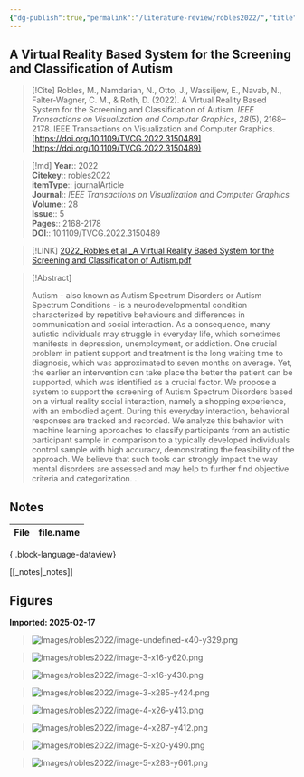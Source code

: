 ```yaml
---
{"dg-publish":true,"permalink":"/literature-review/robles2022/","title":"A Virtual Reality Based System for the Screening and Classification of Autism","tags":["Virtual","reality","Machine","learning","Autism","autism","Three-dimensional","displays","machine","learning","Virtual","environments","Avatars","diagnosis","Reliability","embodiment","agents","Tutorials"]}
---
```



## A Virtual Reality Based System for the Screening and Classification of Autism

> [!Cite]
> Robles, M., Namdarian, N., Otto, J., Wassiljew, E., Navab, N., Falter-Wagner, C. M., & Roth, D. (2022). A Virtual Reality Based System for the Screening and Classification of Autism. _IEEE Transactions on Visualization and Computer Graphics_, _28_(5), 2168–2178. IEEE Transactions on Visualization and Computer Graphics. [https://doi.org/10.1109/TVCG.2022.3150489](https://doi.org/10.1109/TVCG.2022.3150489)


>[!md]
> **Year**:: 2022   
> **Citekey**:: robles2022  
> **itemType**:: journalArticle  
> **Journal**:: *IEEE Transactions on Visualization and Computer Graphics*  
> **Volume**:: 28  
> **Issue**:: 5   
> **Pages**:: 2168-2178  
> **DOI**:: 10.1109/TVCG.2022.3150489    

> [!LINK] 
> [2022_Robles et al._A Virtual Reality Based System for the Screening and Classification of Autism.pdf](zotero://select/library/items/VDZNNGNM)

> [!Abstract]
>
> Autism - also known as Autism Spectrum Disorders or Autism Spectrum Conditions - is a neurodevelopmental condition characterized by repetitive behaviours and differences in communication and social interaction. As a consequence, many autistic individuals may struggle in everyday life, which sometimes manifests in depression, unemployment, or addiction. One crucial problem in patient support and treatment is the long waiting time to diagnosis, which was approximated to seven months on average. Yet, the earlier an intervention can take place the better the patient can be supported, which was identified as a crucial factor. We propose a system to support the screening of Autism Spectrum Disorders based on a virtual reality social interaction, namely a shopping experience, with an embodied agent. During this everyday interaction, behavioral responses are tracked and recorded. We analyze this behavior with machine learning approaches to classify participants from an autistic participant sample in comparison to a typically developed individuals control sample with high accuracy, demonstrating the feasibility of the approach. We believe that such tools can strongly impact the way mental disorders are assessed and may help to further find objective criteria and categorization.
>.
> 


## Notes

| File | file.name |
| ---- | --------- |

{ .block-language-dataview}

[[_notes\|_notes]]

## Figures

**Imported: 2025-02-17**

> ![Images/robles2022/image-undefined-x40-y329.png](/img/user/Images/robles2022/image-undefined-x40-y329.png)

> ![Images/robles2022/image-3-x16-y620.png](/img/user/Images/robles2022/image-3-x16-y620.png)

> ![Images/robles2022/image-3-x16-y430.png](/img/user/Images/robles2022/image-3-x16-y430.png)

> ![Images/robles2022/image-3-x285-y424.png](/img/user/Images/robles2022/image-3-x285-y424.png)

> ![Images/robles2022/image-4-x26-y413.png](/img/user/Images/robles2022/image-4-x26-y413.png)

> ![Images/robles2022/image-4-x287-y412.png](/img/user/Images/robles2022/image-4-x287-y412.png)

> ![Images/robles2022/image-5-x20-y490.png](/img/user/Images/robles2022/image-5-x20-y490.png)

> ![Images/robles2022/image-5-x283-y661.png](/img/user/Images/robles2022/image-5-x283-y661.png)